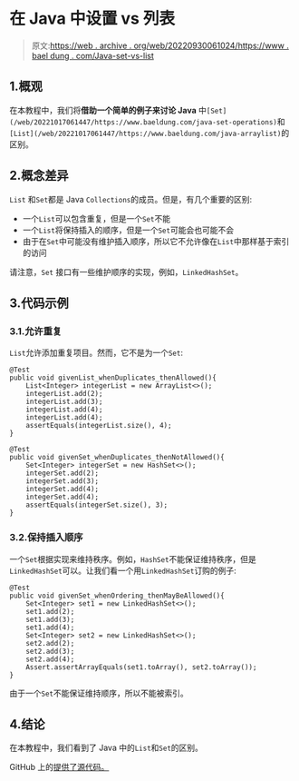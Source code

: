 # 在 Java 中设置 vs 列表

> 原文:[https://web . archive . org/web/20220930061024/https://www . bael dung . com/Java-set-vs-list](https://web.archive.org/web/20220930061024/https://www.baeldung.com/java-set-vs-list)

## 1.概观

在本教程中，我们将**借助一个简单的例子来讨论 Java** 中`[Set](/web/20221017061447/https://www.baeldung.com/java-set-operations)`和`[List](/web/20221017061447/https://www.baeldung.com/java-arraylist)`的区别。

## 2.概念差异

`List` 和`Set`都是 Java `Collections`的成员。但是，有几个重要的区别:

*   一个`List`可以包含重复，但是一个`Set`不能
*   一个`List`将保持插入的顺序，但是一个`Set`可能会也可能不会
*   由于在`Set`中可能没有维护插入顺序，所以它不允许像在`List`中那样基于索引的访问

请注意，`Set` 接口有一些维护顺序的实现，例如，`LinkedHashSet`。

## 3.代码示例

### 3.1.允许重复

`List`允许添加重复项目。然而，它不是为一个`Set`:

```
@Test
public void givenList_whenDuplicates_thenAllowed(){
    List<Integer> integerList = new ArrayList<>();
    integerList.add(2);
    integerList.add(3);
    integerList.add(4);
    integerList.add(4);
    assertEquals(integerList.size(), 4);
} 
```

```
@Test
public void givenSet_whenDuplicates_thenNotAllowed(){
    Set<Integer> integerSet = new HashSet<>();
    integerSet.add(2);
    integerSet.add(3);
    integerSet.add(4);
    integerSet.add(4);
    assertEquals(integerSet.size(), 3);
}
```

### 3.2.保持插入顺序

一个`Set`根据实现来维持秩序。例如，`HashSet`不能保证维持秩序，但是`LinkedHashSet`可以。让我们看一个用`LinkedHashSet`订购的例子:

```
@Test
public void givenSet_whenOrdering_thenMayBeAllowed(){
    Set<Integer> set1 = new LinkedHashSet<>();
    set1.add(2);
    set1.add(3);
    set1.add(4);
    Set<Integer> set2 = new LinkedHashSet<>();
    set2.add(2);
    set2.add(3);
    set2.add(4);
    Assert.assertArrayEquals(set1.toArray(), set2.toArray());
}
```

由于一个`Set`不能保证维持顺序，所以不能被索引。

## 4.结论

在本教程中，我们看到了 Java 中的`List`和`Set`的区别。

GitHub 上的[提供了源代码。](https://web.archive.org/web/20221017061447/https://github.com/eugenp/tutorials/tree/master/core-java-modules/core-java-collections-list-4)